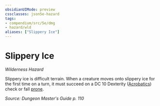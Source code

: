 ```yaml
---
obsidianUIMode: preview
cssclasses: json5e-hazard
tags:
- compendium/src/5e/dmg
- hazard/wld
aliases: ["Slippery Ice"]
---
```

# Slippery Ice
*Wilderness Hazard*  

Slippery ice is difficult terrain. When a creature moves onto slippery ice for the first time on a turn, it must succeed on a DC 10 Dexterity ([Acrobatics](2-Mechanics/CLI/rules/skills.md#Acrobatics)) check or fall [prone](2-Mechanics/CLI/rules/conditions.md#prone).

*Source: Dungeon Master's Guide p. 110*